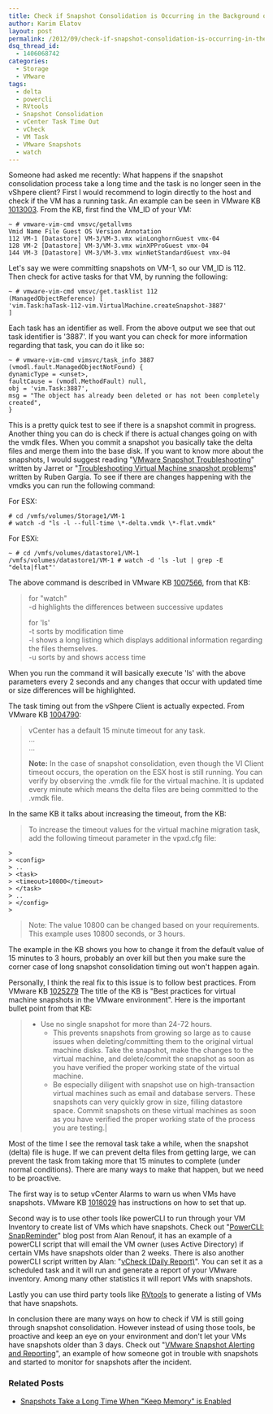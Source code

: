 ```yaml
---
title: Check if Snapshot Consolidation is Occurring in the Background on an ESX(i) Host
author: Karim Elatov
layout: post
permalink: /2012/09/check-if-snapshot-consolidation-is-occurring-in-the-background/
dsq_thread_id:
  - 1406068742
categories:
  - Storage
  - VMware
tags:
  - delta
  - powercli
  - RVtools
  - Snapshot Consolidation
  - vCenter Task Time Out
  - vCheck
  - VM Task
  - VMware Snapshots
  - watch
---
```

Someone had asked me recently: What happens if the snapshot consolidation process take a long time and the task is no longer seen in the vShpere client? First I would recommend to login directly to the host and check if the VM has a running task. An example can be seen in VMware KB <a href="http://kb.vmware.com/kb/1013003" onclick="javascript:_gaq.push(['_trackEvent','outbound-article','http://kb.vmware.com/kb/1013003']);">1013003</a>. From the KB, first find the VM_ID of your VM:

	  
	~ # vmware-vim-cmd vmsvc/getallvms  
	Vmid Name File Guest OS Version Annotation  
	112 VM-1 [Datastore] VM-3/VM-3.vmx winLonghornGuest vmx-04  
	128 VM-2 [Datastore] VM-3/VM-3.vmx winXPProGuest vmx-04  
	144 VM-3 [Datastore] VM-3/VM-3.vmx winNetStandardGuest vmx-04  
	

Let's say we were committing snapshots on VM-1, so our VM_ID is 112. Then check for active tasks for that VM, by running the following:

	  
	~ # vmware-vim-cmd vmsvc/get.tasklist 112  
	(ManagedObjectReference) [  
	'vim.Task:haTask-112-vim.VirtualMachine.createSnapshot-3887'  
	]  
	

Each task has an identifier as well. From the above output we see that out task identifier is '3887'. If you want you can check for more information regarding that task, you can do it like so:

	  
	~ # vmware-vim-cmd vimsvc/task_info 3887  
	(vmodl.fault.ManagedObjectNotFound) {  
	dynamicType = <unset>,  
	faultCause = (vmodl.MethodFault) null,  
	obj = 'vim.Task:3887',  
	msg = "The object has already been deleted or has not been completely created",  
	}  
	

This is a pretty quick test to see if there is a snapshot commit in progress. Another thing you can do is check if there is actual changes going on with the vmdk files. When you commit a snapshot you basically take the delta files and merge them into the base disk. If you want to know more about the snapshots, I would suggest reading "<a href="http://virtuallyhyper.com/2012/04/vmware-snapshot-troubleshooting/" onclick="javascript:_gaq.push(['_trackEvent','outbound-article','http://virtuallyhyper.com/2012/04/vmware-snapshot-troubleshooting/']);">VMware Snapshot Troubleshooting</a>" written by Jarret or "<a href="http://vmutils.t15.org/TVMsp/TVMsp.html" onclick="javascript:_gaq.push(['_trackEvent','outbound-article','http://vmutils.t15.org/TVMsp/TVMsp.html']);">Troubleshooting Virtual Machine snapshot problems</a>" written by Ruben Gargia. To see if there are changes happening with the vmdks you can run the following command:

For ESX:

	  
	# cd /vmfs/volumes/Storage1/VM-1  
	# watch -d "ls -l --full-time \*-delta.vmdk \*-flat.vmdk"  
	

For ESXi:

	  
	~ # cd /vmfs/volumes/datastore1/VM-1  
	/vmfs/volumes/datastore1/VM-1 # watch -d 'ls -lut | grep -E "delta|flat"'  
	

The above command is described in VMware KB <a href="http://kb.vmware.com/kb/1007566" onclick="javascript:_gaq.push(['_trackEvent','outbound-article','http://kb.vmware.com/kb/1007566']);">1007566</a>, from that KB:

> for "watch"  
> -d highlights the differences between successive updates
> 
> for 'ls'  
> -t sorts by modification time  
> -l shows a long listing which displays additional information regarding the files themselves.  
> -u sorts by and shows access time

When you run the command it will basically execute 'ls' with the above parameters every 2 seconds and any changes that occur with updated time or size differences will be highlighted.

The task timing out from the vShpere Client is actually expected. From VMware KB <a href="http://kb.vmware.com/kb/1004790" onclick="javascript:_gaq.push(['_trackEvent','outbound-article','http://kb.vmware.com/kb/1004790']);">1004790</a>:

> vCenter has a default 15 minute timeout for any task.  
> ...  
> ...
> 
> **Note:** In the case of snapshot consolidation, even though the VI Client timeout occurs, the operation on the ESX host is still running. You can verify by observing the .vmdk file for the virtual machine. It is updated every minute which means the delta files are being committed to the .vmdk file.

In the same KB it talks about increasing the timeout, from the KB:

> To increase the timeout values for the virtual machine migration task, add the following timeout parameter in the vpxd.cfg file:
> 
	>   
	> <config>  
	> ..  
	> <task>  
	> <timeout>10800</timeout>  
	> </task>  
	> ..  
	> </config>  
	> 
> 
> Note: The value 10800 can be changed based on your requirements. This example uses 10800 seconds, or 3 hours.

The example in the KB shows you how to change it from the default value of 15 minutes to 3 hours, probably an over kill but then you make sure the corner case of long snapshot consolidation timing out won't happen again.

Personally, I think the real fix to this issue is to follow best practices. From VMware KB <a href="http://kb.vmware.com/kb/1025279" onclick="javascript:_gaq.push(['_trackEvent','outbound-article','http://kb.vmware.com/kb/1025279']);">1025279</a> The title of the KB is "Best practices for virtual machine snapshots in the VMware environment". Here is the important bullet point from that KB:

> *   Use no single snapshot for more than 24-72 hours. 
>     *   This prevents snapshots from growing so large as to cause issues when deleting/committing them to the original virtual machine disks. Take the snapshot, make the changes to the virtual machine, and delete/commit the snapshot as soon as you have verified the proper working state of the virtual machine.
>     *   Be especially diligent with snapshot use on high-transaction virtual machines such as email and database servers. These snapshots can very quickly grow in size, filling datastore space. Commit snapshots on these virtual machines as soon as you have verified the proper working state of the process you are testing.|

Most of the time I see the removal task take a while, when the snapshot (delta) file is huge. If we can prevent delta files from getting large, we can prevent the task from taking more that 15 minutes to complete (under normal conditions). There are many ways to make that happen, but we need to be proactive. 

The first way is to setup vCenter Alarms to warn us when VMs have snapshots. VMware KB <a href="http://kb.vmware.com/kb/1018029" onclick="javascript:_gaq.push(['_trackEvent','outbound-article','http://kb.vmware.com/kb/1018029']);">1018029</a> has instructions on how to set that up. 

Second way is to use other tools like powerCLI to run through your VM Inventory to create list of VMs which have snapshots. Check out "<a href="http://www.virtu-al.net/2009/06/22/powercli-snapreminder/" onclick="javascript:_gaq.push(['_trackEvent','outbound-article','http://www.virtu-al.net/2009/06/22/powercli-snapreminder/']);">PowerCLI: SnapReminder</a>" blog post from Alan Renouf, it has an example of a powerCLI script that will email the VM owner (uses Active Directory) if certain VMs have snapshots older than 2 weeks. There is also another powerCLI script written by Alan: "<a href="http://www.virtu-al.net/2009/06/22/powercli-snapreminder/" onclick="javascript:_gaq.push(['_trackEvent','outbound-article','http://www.virtu-al.net/2009/06/22/powercli-snapreminder/']);">vCheck (Daily Report)</a>". You can set it as a scheduled task and it will run and generate a report of your VMware inventory. Among many other statistics it will report VMs with snapshots. 

Lastly you can use third party tools like <a href="http://www.robware.net/" onclick="javascript:_gaq.push(['_trackEvent','outbound-article','http://www.robware.net/']);">RVtools</a> to generate a listing of VMs that have snapshots. 

In conclusion there are many ways on how to check if VM is still going through snapshot consolidation. However instead of using those tools, be proactive and keep an eye on your environment and don't let your VMs have snapshots older than 3 days. Check out "<a href="http://www.virtualpro.co.uk/2010/06/21/vmware-snapshots-alerting-and-reporting/" onclick="javascript:_gaq.push(['_trackEvent','outbound-article','http://www.virtualpro.co.uk/2010/06/21/vmware-snapshots-alerting-and-reporting/']);">VMware Snapshot Alerting and Reporting</a>", an example of how someone got in trouble with snapshots and started to monitor for snapshots after the incident.

<div class="SPOSTARBUST-Related-Posts">
  <H3>
    Related Posts
  </H3>
  
  <ul class="entry-meta">
    <li class="SPOSTARBUST-Related-Post">
      <a title="Snapshots Take a Long Time When "Keep Memory" is Enabled" href="http://virtuallyhyper.com/2013/04/snapshots-take-a-long-time-when-keep-memory-is-checked/" onclick="javascript:_gaq.push(['_trackEvent','outbound-article','http://virtuallyhyper.com/2013/04/snapshots-take-a-long-time-when-keep-memory-is-checked/']);" rel="bookmark">Snapshots Take a Long Time When "Keep Memory" is Enabled</a>
    </li>
  </ul>
</div>

